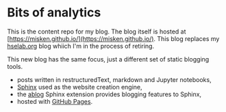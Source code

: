 # Bits of analytics

This is the content repo for my blog. The blog itself is hosted at
[https://misken.github.io/](https://misken.github.io/). This blog
replaces my [hselab.org](https://hselab.org/) blog whiich I'm in the process of retiring.

This new blog has the same focus, just a different set of static blogging tools.

* posts written in restructuredText, markdown and Jupyter notebooks,
* [Sphinx](https://www.sphinx-doc.org/en/master/) used as the website creation engine,
* the [ablog](https://ablog.readthedocs.io/en/latest/) Sphinx extension provides blogging features to Sphinx,
* hosted with [GitHub Pages](https://pages.github.com/).

